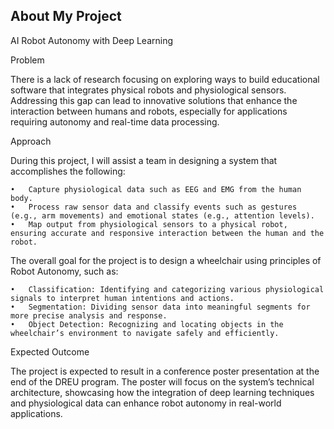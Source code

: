 ## About My Project

AI Robot Autonomy with Deep Learning 


Problem

There is a lack of research focusing on exploring ways to build educational software that integrates physical robots and physiological sensors. Addressing this gap can lead to innovative solutions that enhance the interaction between humans and robots, especially for applications requiring autonomy and real-time data processing.

Approach

During this project, I will assist a team in designing a system that accomplishes the following:

	•	Capture physiological data such as EEG and EMG from the human body.
	•	Process raw sensor data and classify events such as gestures (e.g., arm movements) and emotional states (e.g., attention levels).
	•	Map output from physiological sensors to a physical robot, ensuring accurate and responsive interaction between the human and the robot.

The overall goal for the project is to design a wheelchair using principles of Robot Autonomy, such as:

	•	Classification: Identifying and categorizing various physiological signals to interpret human intentions and actions.
	•	Segmentation: Dividing sensor data into meaningful segments for more precise analysis and response.
	•	Object Detection: Recognizing and locating objects in the wheelchair’s environment to navigate safely and efficiently.

Expected Outcome

The project is expected to result in a conference poster presentation at the end of the DREU program. The poster will focus on the system’s technical architecture, showcasing how the integration of deep learning techniques and physiological data can enhance robot autonomy in real-world applications.


